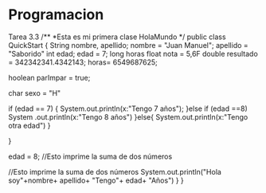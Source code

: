 # Programacion
Tarea 3.3
/**
 *Esta es mi primera clase HolaMundo 
 */
public class QuickStart {
String nombre, apellido;
nombre = "Juan Manuel";
apellido = "Saborido"
int edad;
edad = 7;
long horas 
float nota = 5,6F
double resultado = 342342341.4342143;
horas= 6549687625;

hoolean parImpar = true;

char sexo = "H"

if (edad == 7) {
    System.out.println(x:"Tengo 7 años");
}else if (edad ==8)
    System .out.println(x:"Tengo 8 años")
}else{
    System.out.println(x:"Tengo otra edad")
}

}

edad = 8;
//Esto imprime la suma de dos números
   
//Esto imprime la suma de dos números
System.out.println("Hola soy"+nombre+ apellido+ "Tengo"+ edad+ "Años")
}
}
